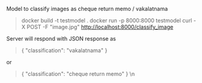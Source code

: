 Model to classify images as cheque return memo / vakalatnama

> docker build -t testmodel .
docker run -p 8000:8000 testmodel
curl -X POST -F "image.jpg" <http://localhost:8000/classify_image>

Server will respond with JSON response as

> {
    "classification": "vakalatnama"
}

or

> {
    "classification": "cheque return memo"
}
\n